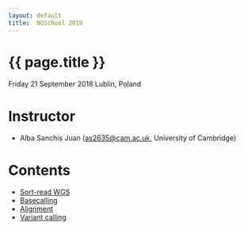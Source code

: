 ```yaml
---
layout: default
title:  NGSchool 2018
---
```


# {{ page.title }}

Friday 21 September 2018
Lublin, Poland

# Instructor

  - Alba Sanchis Juan (as2635@cam.ac.uk, University of Cambridge)
 
# Contents

* [Sort-read WGS](http://alsanju.github.io/NGSchool2018/short-readWGS)
* [Basecalling](http://ngleadall.github.io/train_malta_nanopore)
* [Alignment](http://alsanju.github.io/NGSchool2018/alignment)
* [Variant calling](http://alsanju.github.io/NGSchool2018/variant_calling)

